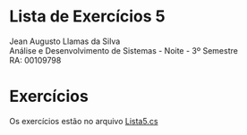 # Lista de Exercícios 5
Jean Augusto Llamas da Silva  
Análise e Desenvolvimento de Sistemas - Noite - 3º Semestre  
RA: 00109798

# Exercícios
Os exercícios estão no arquivo [Lista5.cs](Lista5.cs)